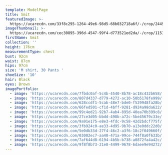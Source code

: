 ```yaml
---
template: ModelPage
title: Smit
featuredImage: >-
  https://ucarecdn.com/33f8c295-1264-49e6-98d5-68b032718a6f/-/crop/2449x1165/0,0/-/preview/
imageThumbnail: >-
  https://ucarecdn.com/cec30895-396d-4547-99f4-d773521ed2da/-/crop/1151x1671/692,75/-/preview/
firstName: Smit
collection: ''
height: 176cm
measurementType: chest
bust: 92cm
waist: 87cm
hips: 97cm
size: 'M shirt, 30 Pants '
shoeSize: '10'
hair: Black
eyes: Brown
imagePortfolio:
  - image: 'https://ucarecdn.com/7fbdc0af-5c4b-4540-8b78-ac18c432b658/'
  - image: 'https://ucarecdn.com/807d4337-d779-4272-ac10-50b5178fe999/'
  - image: 'https://ucarecdn.com/628ccdf1-5cab-48e7-bde0-f529948fa28b/'
  - image: 'https://ucarecdn.com/66fed501-cf1d-4bff-9281-d924a98da622/'
  - image: 'https://ucarecdn.com/99c4ed21-92b7-4ab4-895d-40ea70b399c8/'
  - image: 'https://ucarecdn.com/27ce3d05-bbdd-498b-a72c-5be45679c33e/'
  - image: 'https://ucarecdn.com/9a91e175-e8e3-4fdc-9c58-42d2bdcf775f/'
  - image: 'https://ucarecdn.com/3fb924c0-ae33-4d95-9b70-a13e0ddc22d0/'
  - image: 'https://ucarecdn.com/5e0db33d-27f4-46c2-a3f6-18c2f049660f/'
  - image: 'https://ucarecdn.com/03002ec7-aa40-471a-99ce-744f8a0f633b/'
  - image: 'https://ucarecdn.com/7af644d8-6194-4b5b-b738-a0872fa4a42c/'
  - image: 'https://ucarecdn.com/9f8f8b73-21e8-4499-9678-6daee9e94272/'
---
```


